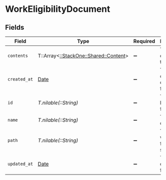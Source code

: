 # WorkEligibilityDocument


## Fields

| Field                                                                   | Type                                                                    | Required                                                                | Description                                                             | Example                                                                 |
| ----------------------------------------------------------------------- | ----------------------------------------------------------------------- | ----------------------------------------------------------------------- | ----------------------------------------------------------------------- | ----------------------------------------------------------------------- |
| `contents`                                                              | T::Array<[::StackOne::Shared::Content](../../models/shared/content.md)> | :heavy_minus_sign:                                                      | The content of the file                                                 |                                                                         |
| `created_at`                                                            | [Date](https://ruby-doc.org/stdlib-2.6.1/libdoc/date/rdoc/Date.html)    | :heavy_minus_sign:                                                      | The creation date of the file                                           | 2021-01-01T01:01:01.000Z                                                |
| `id`                                                                    | *T.nilable(::String)*                                                   | :heavy_minus_sign:                                                      | The unique ID of the file                                               | doc-123456                                                              |
| `name`                                                                  | *T.nilable(::String)*                                                   | :heavy_minus_sign:                                                      | The name of the file                                                    | My Document                                                             |
| `path`                                                                  | *T.nilable(::String)*                                                   | :heavy_minus_sign:                                                      | The path where the file is stored                                       | /path/to/file                                                           |
| `updated_at`                                                            | [Date](https://ruby-doc.org/stdlib-2.6.1/libdoc/date/rdoc/Date.html)    | :heavy_minus_sign:                                                      | The update date of the file                                             | 2021-01-02T01:01:01.000Z                                                |